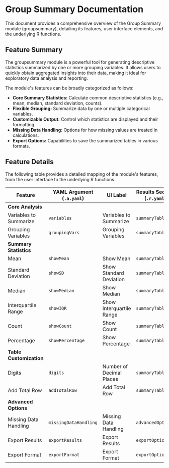# Group Summary Documentation

This document provides a comprehensive overview of the Group Summary module (groupsummary), detailing its features, user interface elements, and the underlying R functions.

## Feature Summary

The groupsummary module is a powerful tool for generating descriptive statistics summarized by one or more grouping variables. It allows users to quickly obtain aggregated insights into their data, making it ideal for exploratory data analysis and reporting.

The module's features can be broadly categorized as follows:

*   **Core Summary Statistics:** Calculate common descriptive statistics (e.g., mean, median, standard deviation, counts).
*   **Flexible Grouping:** Summarize data by one or multiple categorical variables.
*   **Customizable Output:** Control which statistics are displayed and their formatting.
*   **Missing Data Handling:** Options for how missing values are treated in calculations.
*   **Export Options:** Capabilities to save the summarized tables in various formats.

## Feature Details

The following table provides a detailed mapping of the module's features, from the user interface to the underlying R functions.

| Feature                          | YAML Argument (`.a.yaml`)      | UI Label                               | Results Section (`.r.yaml`)         | R Function (`.b.R`)                  |
| -------------------------------- | ------------------------------ | -------------------------------------- | ----------------------------------- | ------------------------------------ |
| **Core Analysis**                |                                |                                        |                                     |                                      |
| Variables to Summarize           | `variables`                    | Variables to Summarize                 | `summaryTable`                      | `.calculateGroupSummary`             |
| Grouping Variables               | `groupingVars`                 | Grouping Variables                     | `summaryTable`                      | `.calculateGroupSummary`             |
| **Summary Statistics**           |                                |                                        |                                     |                                      |
| Mean                             | `showMean`                     | Show Mean                              | `summaryTable`                      | `.calculateGroupSummary`             |
| Standard Deviation               | `showSD`                       | Show Standard Deviation                | `summaryTable`                      | `.calculateGroupSummary`             |
| Median                           | `showMedian`                   | Show Median                            | `summaryTable`                      | `.calculateGroupSummary`             |
| Interquartile Range              | `showIQR`                      | Show Interquartile Range               | `summaryTable`                      | `.calculateGroupSummary`             |
| Count                            | `showCount`                    | Show Count                             | `summaryTable`                      | `.calculateGroupSummary`             |
| Percentage                       | `showPercentage`               | Show Percentage                        | `summaryTable`                      | `.calculateGroupSummary`             |
| **Table Customization**          |                                |                                        |                                     |                                      |
| Digits                           | `digits`                       | Number of Decimal Places               | `summaryTable`                      | `.formatSummaryTable`                |
| Add Total Row                    | `addTotalRow`                  | Add Total Row                          | `summaryTable`                      | `.calculateGroupSummary`             |
| **Advanced Options**             |                                |                                        |                                     |                                      |
| Missing Data Handling            | `missingDataHandling`          | Missing Data Handling                  | `advancedOptions`                   | `.handleMissingData`                 |
| Export Results                   | `exportResults`                | Export Results                         | `exportOptions`                     | `.exportSummaryTable`                |
| Export Format                    | `exportFormat`                 | Export Format                          | `exportOptions`                     | `.exportSummaryTable`                |